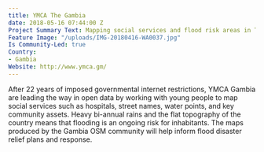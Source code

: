 ```yaml
---
title: YMCA The Gambia
date: 2018-05-16 07:44:00 Z
Project Summary Text: Mapping social services and flood risk areas in The Gambia
Feature Image: "/uploads/IMG-20180416-WA0037.jpg"
Is Community-Led: true
Country:
- Gambia
Website: http://www.ymca.gm/
---
```


After 22 years of imposed governmental internet restrictions, YMCA Gambia are leading the way in open data by working with young people to map social services such as hospitals, street names, water points, and key community assets. Heavy bi-annual rains and the flat topography of the country means that flooding is an ongoing risk for inhabitants. The maps produced by the Gambia OSM community will help inform flood disaster relief plans and response.
